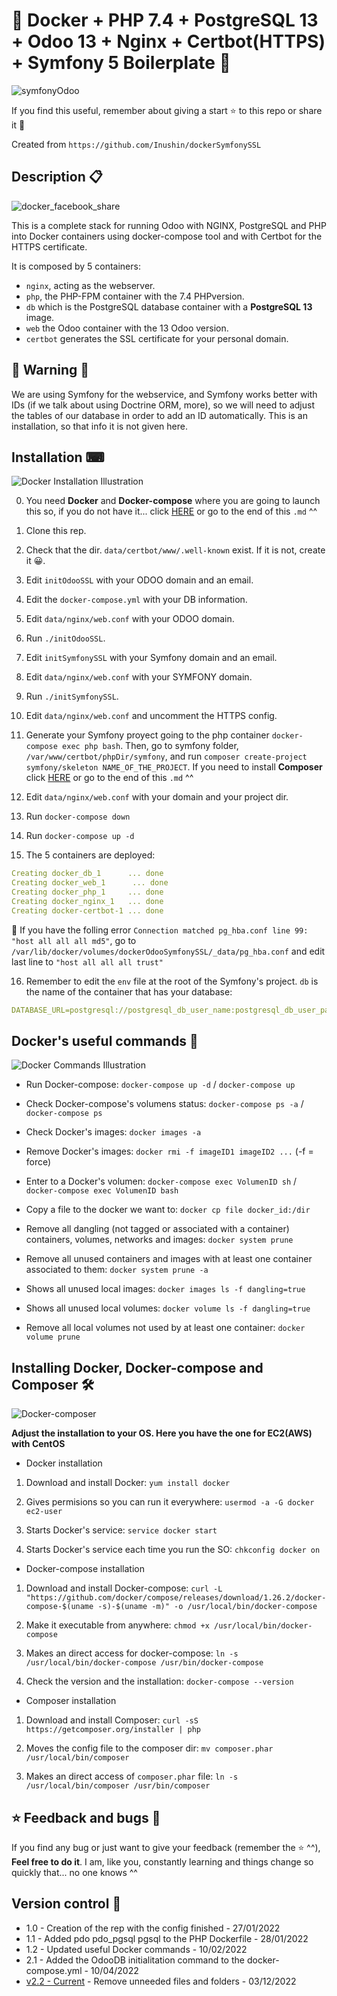 # 🐳 Docker + PHP 7.4 + PostgreSQL 13 + Odoo 13 + Nginx + Certbot(HTTPS) + Symfony 5 Boilerplate 🐳

![symfonyOdoo](https://user-images.githubusercontent.com/57062736/151148982-188f8427-5a88-430d-9247-5eca67072f40.png)

If you find this useful, remember about giving a start ⭐ to this repo or share it 🔁

Created from `https://github.com/Inushin/dockerSymfonySSL`

## Description 📋

![docker_facebook_share](https://user-images.githubusercontent.com/57062736/139103227-36f3cb32-c3c1-4158-b99e-25a31e955f44.png)

This is a complete stack for running Odoo with NGINX, PostgreSQL and PHP into Docker containers using docker-compose tool and with Certbot for the HTTPS certificate.

It is composed by 5 containers:

- `nginx`, acting as the webserver.
- `php`, the PHP-FPM container with the 7.4 PHPversion.
- `db` which is the PostgreSQL database container with a **PostgreSQL 13** image.
- `web` the Odoo container with the 13 Odoo version.
- `certbot` generates the SSL certificate for your personal domain.

## 🚨 Warning 🚨

We are using Symfony for the webservice, and Symfony works better with IDs (if we talk about using Doctrine ORM, more), so we will need to adjust the tables of our database in order to add an ID automatically. This is an installation, so that info it is not given here.

## Installation ⌨

![Docker Installation Illustration](https://user-images.githubusercontent.com/57062736/139102730-d6f51d53-ffb3-44bb-be5e-2bdf48d91295.png)

0. You need **Docker** and **Docker-compose** where you are going to launch this so, if you do not have it... click [HERE](https://github.com/Inushin/dockerOdooSymfonySSL#installing-docker-docker-compose-and-composer) or go to the end of this `.md` ^^

1. Clone this rep.

2. Check that the dir. `data/certbot/www/.well-known` exist. If it is not, create it 😀.

3. Edit `initOdooSSL` with your ODOO domain and an email.

4. Edit the `docker-compose.yml` with your DB information.

5. Edit `data/nginx/web.conf` with your ODOO domain.

6. Run `./initOdooSSL`.

7. Edit `initSymfonySSL` with your Symfony domain and an email.

8. Edit `data/nginx/web.conf` with your SYMFONY domain.

9. Run `./initSymfonySSL`.

10. Edit `data/nginx/web.conf` and uncomment the HTTPS config.

11. Generate your Symfony proyect going to the php container `docker-compose exec php bash`. Then, go to symfony folder, `/var/www/certbot/phpDir/symfony`, and run `composer create-project symfony/skeleton NAME_OF_THE_PROJECT`. If you need to install **Composer** click [HERE](https://github.com/Inushin/dockerOdooSymfonySSL#installing-docker-docker-compose-and-composer) or go to the end of this `.md` ^^

12. Edit `data/nginx/web.conf` with your domain and your project dir.

13. Run `docker-compose down`

14. Run `docker-compose up -d`

15. The 5 containers are deployed:

```yaml
Creating docker_db_1      ... done
Creating docker_web_1      ... done
Creating docker_php_1     ... done
Creating docker_nginx_1   ... done
Creating docker-certbot-1 ... done
```

🚨 If you have the folling error `Connection matched pg_hba.conf line 99: "host all all all md5"`, go to `/var/lib/docker/volumes/dockerOdooSymfonySSL/_data/pg_hba.conf` and edit last line to `"host all all all trust"`

16. Remember to edit the `env` file at the root of the Symfony's project. `db` is the name of the container that has your database:

```yaml
DATABASE_URL=postgresql://postgresql_db_user_name:postgresql_db_user_pass@db:5432/db_odoo_name?serverVersion=13&charset=utf8
```

## Docker's useful commands 📑
![Docker Commands Illustration](https://user-images.githubusercontent.com/57062736/139102966-25f28be1-f768-49bd-a8a1-915a8465de9e.png)

- Run Docker-compose: `docker-compose up -d` / `docker-compose up`

- Check Docker-compose's volumens status: `docker-compose ps -a` / `docker-compose ps`

- Check Docker's images: `docker images -a`

- Remove Docker's images: `docker rmi -f imageID1 imageID2 ...` (-f = force)

- Enter to a Docker's volumen: `docker-compose exec VolumenID sh` / `docker-compose exec VolumenID bash`

- Copy a file to the docker we want to: `docker cp file docker_id:/dir`

- Remove all dangling (not tagged or associated with a container) containers, volumes, networks and images: `docker system prune`

- Remove all unused containers and images with at least one container associated to them: `docker system prune -a`

- Shows all unused local images: `docker images ls -f dangling=true`

- Shows all unused local volumes: `docker volume ls -f dangling=true`

- Remove all local volumes not used by at least one container: `docker volume prune`

## Installing Docker, Docker-compose and Composer 🛠
![Docker-composer](https://user-images.githubusercontent.com/57062736/141182130-b8ed2d7a-9a68-4387-b838-ba0d44bb4e0e.png)

**Adjust the installation to your OS. Here you have the one for EC2(AWS) with CentOS**

- Docker installation

1. Download and install Docker: `yum install docker`

2. Gives permisions so you can run it everywhere: `usermod -a -G docker ec2-user`

3. Starts Docker's service: `service docker start`

4. Starts Docker's service each time you run the SO: `chkconfig docker on`

- Docker-compose installation

1. Download and install Docker-compose: `curl -L "https://github.com/docker/compose/releases/download/1.26.2/docker-compose-$(uname -s)-$(uname -m)" -o /usr/local/bin/docker-compose`

2. Make it executable from anywhere: `chmod +x /usr/local/bin/docker-compose`

3. Makes an direct access for docker-compose: `ln -s /usr/local/bin/docker-compose /usr/bin/docker-compose`

4. Check the version and the installation: `docker-compose --version`

- Composer installation

1. Download and install Composer: `curl -sS https://getcomposer.org/installer | php`

2. Moves the config file to the composer dir: `mv composer.phar /usr/local/bin/composer`

3. Makes an direct access of `composer.phar` file: `ln -s /usr/local/bin/composer /usr/bin/composer`

## ⭐ Feedback and bugs 🐞

If you find any bug or just want to give your feedback (remember the ⭐ ^^), **Feel free to do it**. I am, like you, constantly learning and things change so quickly that... no one knows ^^

## Version control 📝

- 1.0 - Creation of the rep with the config finished - 27/01/2022
- 1.1 - Added pdo pdo_pgsql pgsql to the PHP Dockerfile - 28/01/2022
- 1.2 - Updated useful Docker commands - 10/02/2022
- 2.1 - Added the OdooDB initialitation command to the docker-compose.yml - 10/04/2022
- [v2.2 - Current](https://github.com/Inushin/dockerOdooSymfonySSL/tree/v2.2) - Remove unneeded files and folders - 03/12/2022
